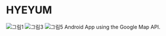 # HYEYUM
![그림1](https://user-images.githubusercontent.com/52686126/69910193-74ec4c80-144a-11ea-92cd-8687a5ad4c9b.png)
![그림3](https://user-images.githubusercontent.com/52686126/69910194-761d7980-144a-11ea-892a-8a3b976e0ce5.png)
![그림5](https://user-images.githubusercontent.com/52686126/69910196-774ea680-144a-11ea-92c3-a48cfe42ca34.png)
Android App using the Google Map API.
